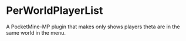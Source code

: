 # PerWorldPlayerList

A PocketMine-MP plugin that makes only shows players theta are in the same world in the menu.
